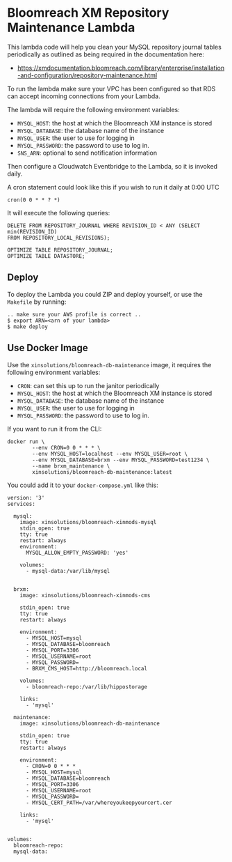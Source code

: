 # Bloomreach XM Repository Maintenance Lambda

This lambda code will help you clean your MySQL repository journal tables periodically as outlined as being required in 
the documentation here: 

* https://xmdocumentation.bloomreach.com/library/enterprise/installation-and-configuration/repository-maintenance.html

To run the lambda make sure your VPC has been configured so that RDS can accept incoming connections from your Lambda. 

The lambda will require the following environment variables:

* `MYSQL_HOST`: the host at which the Bloomreach XM instance is stored
* `MYSQL_DATABASE`: the database name of the instance
* `MYSQL_USER`: the user to use for logging in
* `MYSQL_PASSWORD`: the password to use to log in. 
* `SNS_ARN`: optional to send notification information

Then configure a Cloudwatch Eventbridge to the Lambda, so it is invoked daily.

A cron statement could look like this if you wish to run it daily at 0:00 UTC

    cron(0 0 * * ? *)

It will execute the following queries:


    DELETE FROM REPOSITORY_JOURNAL WHERE REVISION_ID < ANY (SELECT min(REVISION_ID)
    FROM REPOSITORY_LOCAL_REVISIONS);

    OPTIMIZE TABLE REPOSITORY_JOURNAL;
    OPTIMIZE TABLE DATASTORE;


## Deploy

To deploy the Lambda you could ZIP and deploy yourself, or use the `Makefile` by running:

    .. make sure your AWS profile is correct ..
    $ export ARN=<arn of your lambda>
    $ make deploy


## Use Docker Image

Use the `xinsolutions/bloomreach-db-maintenance` image, it requires the following environment variables:

* `CRON`: can set this up to run the janitor periodically
* `MYSQL_HOST`: the host at which the Bloomreach XM instance is stored
* `MYSQL_DATABASE`: the database name of the instance
* `MYSQL_USER`: the user to use for logging in
* `MYSQL_PASSWORD`: the password to use to log in.

If you want to run it from the CLI:

    docker run \
            --env CRON=0 0 * * * \
            --env MYSQL_HOST=localhost --env MYSQL_USER=root \
            --env MYSQL_DATABASE=brxm --env MYSQL_PASSWORD=test1234 \
            --name brxm_maintenance \
            xinsolutions/bloomreach-db-maintenance:latest

You could add it to your `docker-compose.yml` like this:
    
    version: '3'
    services:
    
      mysql:
        image: xinsolutions/bloomreach-xinmods-mysql
        stdin_open: true
        tty: true
        restart: always
        environment:
          MYSQL_ALLOW_EMPTY_PASSWORD: 'yes'
    
        volumes:
          - mysql-data:/var/lib/mysql
    
    
      brxm:
        image: xinsolutions/bloomreach-xinmods-cms
    
        stdin_open: true
        tty: true
        restart: always
    
        environment:
          - MYSQL_HOST=mysql
          - MYSQL_DATABASE=bloomreach
          - MYSQL_PORT=3306
          - MYSQL_USERNAME=root
          - MYSQL_PASSWORD=
          - BRXM_CMS_HOST=http://bloomreach.local
    
        volumes:
          - bloomreach-repo:/var/lib/hippostorage
    
        links:
          - 'mysql'

      maintenance:
        image: xinsolutions/bloomreach-db-maintenance
    
        stdin_open: true
        tty: true
        restart: always
    
        environment:
          - CRON=0 0 * * * 
          - MYSQL_HOST=mysql
          - MYSQL_DATABASE=bloomreach
          - MYSQL_PORT=3306
          - MYSQL_USERNAME=root
          - MYSQL_PASSWORD=
          - MYSQL_CERT_PATH=/var/whereyoukeepyourcert.cer

        links:
          - 'mysql'

    
    volumes:
      bloomreach-repo:
      mysql-data: